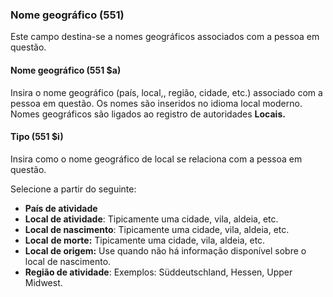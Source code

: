 ### Nome geográfico (551)
Este campo destina-se a nomes geográficos associados com a pessoa em questão.

#### Nome geográfico (551 $a)
Insira o nome geográfico (país, local,, região, cidade, etc.) associado com a pessoa em questão. Os nomes são inseridos no idioma local moderno. Nomes geográficos são ligados ao registro de autoridades **Locais.**

#### Tipo (551 $i)
Insira como o nome geográfico de local se relaciona com a pessoa em questão.

Selecione a partir do seguinte:
- **País de atividade**
- **Local de atividade**: Tipicamente uma cidade, vila, aldeia, etc.
- **Local de nascimento**: Tipicamente uma cidade, vila, aldeia, etc.
- **Local**  **de morte:** Tipicamente uma cidade, vila, aldeia, etc.
- **Local de origem:** Use quando não há informação disponível sobre o local de nascimento.
- **Região de atividade**: Exemplos: Süddeutschland, Hessen, Upper Midwest.
